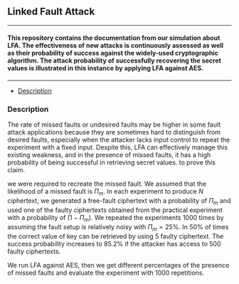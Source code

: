 ## Linked Fault Attack
---
#### This repository contains the documentation from our simulation about LFA. The effectiveness of new attacks is continuously assessed as well as their probability of success against the widely-used cryptographic algorithm. The attack probability of successfully recovering the secret values is illustrated in this instance by applying LFA against AES. 

---



* [Description](https://github.com/LinkedFaultAnalysis/LFA/edit/main/README.md#description)




### Description
The rate of missed faults or undesired faults may be higher in some fault attack applications because they are sometimes hard to distinguish from desired faults, especially when the attacker lacks input control to repeat the experiment with a fixed input. Despite this, LFA can effectively manage this existing weakness, and in the presence of missed faults, it has a high probability of being successful in retrieving secret values. to prove this claim.




we were required to recreate the missed fault. We assumed that the likelihood of a missed fault is $\Pi_m$. In each experiment to produce $N$ ciphertext, we generated a free-fault ciphertext with a probability of $\Pi_m$ and used one of the faulty ciphertexts obtained from the practical experiment with a probability of $(1-\Pi_m)$. We repeated the experiments 1000 times by assuming the fault setup is relatively noisy with $\Pi_m=25\%$. In $50\%$ of times the correct value of key can be retrieved by using  5 faulty ciphertext. The success probability increases to $85.2\%$ if the attacker has access to 500 faulty ciphertexts.



We run LFA against AES, then we get different percentages of the presence of missed faults and evaluate the experiment with 1000 repetitions.

